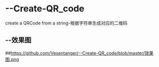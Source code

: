 # --Create-QR_code
create a QRCode from a string-根据字符串生成对应的二维码
## --效果图
##https://github.com/Vesentanger/--Create-QR_code/blob/master/效果图.png
